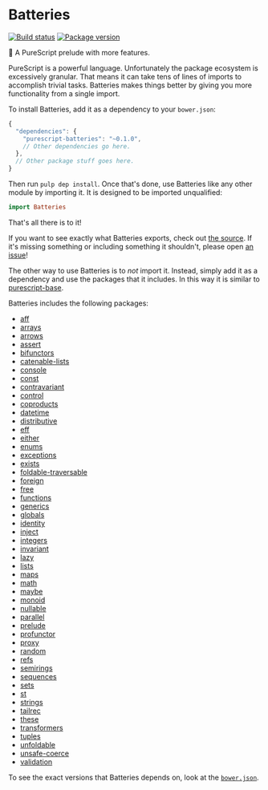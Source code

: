 # Batteries

[![Build status](https://img.shields.io/travis/tfausak/purescript-batteries.svg)](https://travis-ci.org/tfausak/purescript-batteries)
[![Package version](https://img.shields.io/bower/v/purescript-batteries.svg)](https://github.com/tfausak/purescript-batteries/releases)

:battery: A PureScript prelude with more features.

PureScript is a powerful language. Unfortunately the package ecosystem is
excessively granular. That means it can take tens of lines of imports to
accomplish trivial tasks. Batteries makes things better by giving you more
functionality from a single import.

To install Batteries, add it as a dependency to your `bower.json`:

``` js
{
  "dependencies": {
    "purescript-batteries": "~0.1.0",
    // Other dependencies go here.
  },
  // Other package stuff goes here.
}
```

Then run `pulp dep install`. Once that's done, use Batteries like any other
module by importing it. It is designed to be imported unqualified:

``` purescript
import Batteries
```

That's all there is to it!

If you want to see exactly what Batteries exports, check out [the source][]. If
it's missing something or including something it shouldn't, please open [an
issue][]!

The other way to use Batteries is to *not* import it. Instead, simply add it as
a dependency and use the packages that it includes. In this way it is similar
to [purescript-base][].

Batteries includes the following packages:

- [aff](https://github.com/slamdata/purescript-aff)
- [arrays](https://github.com/purescript/purescript-arrays)
- [arrows](https://github.com/purescript/purescript-arrows)
- [assert](https://github.com/purescript/purescript-assert)
- [bifunctors](https://github.com/purescript/purescript-bifunctors)
- [catenable-lists](https://github.com/purescript/purescript-catenable-lists)
- [console](https://github.com/purescript/purescript-console)
- [const](https://github.com/purescript/purescript-const)
- [contravariant](https://github.com/purescript/purescript-contravariant)
- [control](https://github.com/purescript/purescript-control)
- [coproducts](https://github.com/purescript/purescript-coproducts)
- [datetime](https://github.com/purescript/purescript-datetime)
- [distributive](https://github.com/purescript/purescript-distributive)
- [eff](https://github.com/purescript/purescript-eff)
- [either](https://github.com/purescript/purescript-either)
- [enums](https://github.com/purescript/purescript-enums)
- [exceptions](https://github.com/purescript/purescript-exceptions)
- [exists](https://github.com/purescript/purescript-exists)
- [foldable-traversable](https://github.com/purescript/purescript-foldable-traversable)
- [foreign](https://github.com/purescript/purescript-foreign)
- [free](https://github.com/purescript/purescript-free)
- [functions](https://github.com/purescript/purescript-functions)
- [generics](https://github.com/purescript/purescript-generics)
- [globals](https://github.com/purescript/purescript-globals)
- [identity](https://github.com/purescript/purescript-identity)
- [inject](https://github.com/purescript/purescript-inject)
- [integers](https://github.com/purescript/purescript-integers)
- [invariant](https://github.com/purescript/purescript-invariant)
- [lazy](https://github.com/purescript/purescript-lazy)
- [lists](https://github.com/purescript/purescript-lists)
- [maps](https://github.com/purescript/purescript-maps)
- [math](https://github.com/purescript/purescript-math)
- [maybe](https://github.com/purescript/purescript-maybe)
- [monoid](https://github.com/purescript/purescript-monoid)
- [nullable](https://github.com/paf31/purescript-nullable)
- [parallel](https://github.com/purescript/purescript-parallel)
- [prelude](https://github.com/purescript/purescript-prelude)
- [profunctor](https://github.com/purescript/purescript-profunctor)
- [proxy](https://github.com/purescript/purescript-proxy)
- [random](https://github.com/purescript/purescript-random)
- [refs](https://github.com/purescript/purescript-refs)
- [semirings](https://github.com/purescript/purescript-semirings)
- [sequences](https://github.com/hdgarrood/purescript-sequences)
- [sets](https://github.com/purescript/purescript-sets)
- [st](https://github.com/purescript/purescript-st)
- [strings](https://github.com/purescript/purescript-strings)
- [tailrec](https://github.com/purescript/purescript-tailrec)
- [these](https://github.com/purescript/purescript-these)
- [transformers](https://github.com/purescript/purescript-transformers)
- [tuples](https://github.com/purescript/purescript-tuples)
- [unfoldable](https://github.com/purescript/purescript-unfoldable)
- [unsafe-coerce](https://github.com/purescript-contrib/purescript-unsafe-coerce)
- [validation](https://github.com/purescript/purescript-validation)

To see the exact versions that Batteries depends on, look at the
[`bower.json`][].

[the source]: ./src/Batteries.purs
[an issue]: https://github.com/tfausak/purescript-batteries/issues
[purescript-base]: https://github.com/purescript-contrib/purescript-base
[`bower.json`]: ./bower.json
